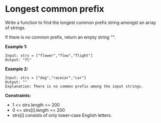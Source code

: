 # Longest common prefix
Write a function to find the longest common prefix string amongst an array of strings.

If there is no common prefix, return an empty string "".

 

**Example 1:**
```
Input: strs = ["flower","flow","flight"]
Output: "fl"
```
**Example 2:**
```
Input: strs = ["dog","racecar","car"]
Output: ""
Explanation: There is no common prefix among the input strings.
```


**Constraints:**

- 1 <= strs.length <= 200
- 0 <= strs[i].length <= 200
- strs[i] consists of only lower-case English letters.